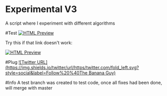 # Experimental V3
A script where I experiment with different algorithms

#Test
[![HTML Preview](https://img.shields.io/badge/Click%20to%20Preview-%20-blue.svg)](https://kakol20.github.io/Experimental-V3/)

Try this if that link doesn't work:

[![HTML Preview](https://img.shields.io/badge/Click%20to%20Preview-%20-blue.svg)](http://kakol20.github.io/Experimental-V3/)

#Plug
[![Twitter URL](https://img.shields.io/twitter/url/https/twitter.com/fold_left.svg?style=social&label=Follow%20%40The Banana Guy)](https://twitter.com/the_banana_guy_)

#Info
A test branch was created to test code, once all fixes had been done, will merge with master
